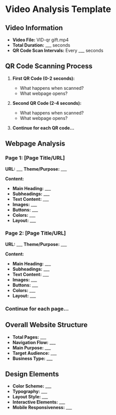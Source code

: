 # Video Analysis Template

## Video Information
- **Video File:** VID-qr gift.mp4
- **Total Duration:** ___ seconds
- **QR Code Scan Intervals:** Every ___ seconds

## QR Code Scanning Process
1. **First QR Code (0-2 seconds):**
   - What happens when scanned?
   - What webpage opens?

2. **Second QR Code (2-4 seconds):**
   - What happens when scanned?
   - What webpage opens?

3. **Continue for each QR code...**

## Webpage Analysis

### Page 1: [Page Title/URL]
**URL:** ___
**Theme/Purpose:** ___

**Content:**
- **Main Heading:** ___
- **Subheadings:** ___
- **Text Content:** ___
- **Images:** ___
- **Buttons:** ___
- **Colors:** ___
- **Layout:** ___

### Page 2: [Page Title/URL]
**URL:** ___
**Theme/Purpose:** ___

**Content:**
- **Main Heading:** ___
- **Subheadings:** ___
- **Text Content:** ___
- **Images:** ___
- **Buttons:** ___
- **Colors:** ___
- **Layout:** ___

### Continue for each page...

## Overall Website Structure
- **Total Pages:** ___
- **Navigation Flow:** ___
- **Main Purpose:** ___
- **Target Audience:** ___
- **Business Type:** ___

## Design Elements
- **Color Scheme:** ___
- **Typography:** ___
- **Layout Style:** ___
- **Interactive Elements:** ___
- **Mobile Responsiveness:** ___
